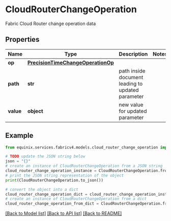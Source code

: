 # CloudRouterChangeOperation

Fabric Cloud Router change operation data

## Properties

Name | Type | Description | Notes
------------ | ------------- | ------------- | -------------
**op** | [**PrecisionTimeChangeOperationOp**](PrecisionTimeChangeOperationOp.md) |  | 
**path** | **str** | path inside document leading to updated parameter | 
**value** | **object** | new value for updated parameter | 

## Example

```python
from equinix.services.fabricv4.models.cloud_router_change_operation import CloudRouterChangeOperation

# TODO update the JSON string below
json = "{}"
# create an instance of CloudRouterChangeOperation from a JSON string
cloud_router_change_operation_instance = CloudRouterChangeOperation.from_json(json)
# print the JSON string representation of the object
print(CloudRouterChangeOperation.to_json())

# convert the object into a dict
cloud_router_change_operation_dict = cloud_router_change_operation_instance.to_dict()
# create an instance of CloudRouterChangeOperation from a dict
cloud_router_change_operation_from_dict = CloudRouterChangeOperation.from_dict(cloud_router_change_operation_dict)
```
[[Back to Model list]](../README.md#documentation-for-models) [[Back to API list]](../README.md#documentation-for-api-endpoints) [[Back to README]](../README.md)


